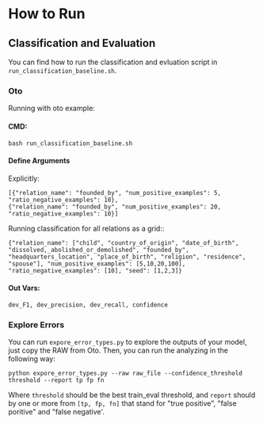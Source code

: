 # How to Run

## Classification and Evaluation

You can find how to run the classification and evluation script in `run_classification_baseline.sh`.

### Oto
Running with oto example:

#### CMD:
```
bash run_classification_baseline.sh
```

#### Define Arguments
Explicitly:
```
[{"relation_name": "founded_by", "num_positive_examples": 5, "ratio_negative_examples": 10},
{"relation_name": "founded_by", "num_positive_examples": 20, "ratio_negative_examples": 10}]
```

Running classification for all relations as a grid::
```
{"relation_name": ["child", "country_of_origin", "date_of_birth", "dissolved,_abolished_or_demolished", "founded_by", "headquarters_location", "place_of_birth", "religion", "residence", "spouse"], "num_positive_examples": [5,10,20,100], "ratio_negative_examples": [10], "seed": [1,2,3]}
```

#### Out Vars:
```
dev_F1, dev_precision, dev_recall, confidence
```

 ### Explore Errors

 You can run `expore_error_types.py` to explore the outputs of your model, just copy the RAW from Oto. Then, you can run the analyzing in the following way:

 ```
 python expore_error_types.py --raw raw_file --confidence_threshold threshold --report tp fp fn
 ```

 Where `threshold` should be the best train_eval threshold, and `report` should by one or more from `[tp, fp, fn]` that stand for "true positive", "false poritive" and "false negative'.